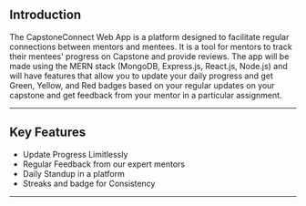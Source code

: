 
## Introduction

The CapstoneConnect Web App is a platform designed to facilitate regular connections between mentors and mentees. It is a tool for mentors to track their mentees' progress on Capstone and provide reviews. The app will be made using the MERN stack (MongoDB, Express.js, React.js, Node.js) and will have features that allow you to update your daily progress and get Green, Yellow, and Red badges based on your regular updates on your capstone and get feedback from your mentor in a particular assignment.

---

## Key Features

- Update Progress Limitlessly
- Regular Feedback from our expert mentors
- Daily Standup in a platform
- Streaks and badge for Consistency

---
